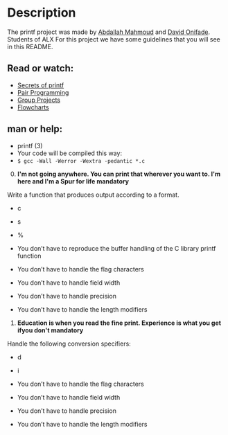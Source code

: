 # Description
The printf project was made by [Abdallah Mahmoud](https://github.com/abdamah) and [David Onifade](https://github.com/zyzer01). Students of ALX For this project we have some guidelines that you will see in this README.

## Read or watch:

- [Secrets of printf](https://www.cypress.com/file/54761/download)
- [Pair Programming](https://alx-intranet.hbtn.io/concepts/121)
- [Group Projects](https://alx-intranet.hbtn.io/concepts/111)
- [Flowcharts](https://alx-intranet.hbtn.io/concepts/130)

## man or help:
- printf (3)
- Your code will be compiled this way:
- `$ gcc -Wall -Werror -Wextra -pedantic *.c`

0. **I'm not going anywhere. You can print that wherever you want to. I'm here and I'm a Spur for life mandatory**

Write a function that produces output according to a format.

- c
- s
- %

- You don’t have to reproduce the buffer handling of the C library printf function
- You don’t have to handle the flag characters
- You don’t have to handle field width
- You don’t have to handle precision
- You don’t have to handle the length modifiers

1. **Education is when you read the fine print. Experience is what you get ifyou don't mandatory**

Handle the following conversion specifiers:

- d
- i

- You don’t have to handle the flag characters
- You don’t have to handle field width
- You don’t have to handle precision
- You don’t have to handle the length modifiers
